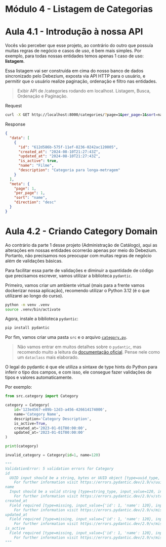 # Módulo 4 - Listagem de Categorias

# Aula 4.1 - Introdução à nossa API

Vocês vão perceber que esse projeto, ao contrário do outro que possuía muitas regras de negócio e casos de uso, é bem mais simples. Por exemplo, para todas nossas entidades temos apenas 1 caso de uso: **listagem**.

Essa listagem vai ser construída em cima do nosso banco de dados sincronizado pelo Debezium, exposta via API HTTP para o usuário, e permitir que o usuário realize paginação, ordenação e filtro nas entidades.

> Exibir API de /categories rodando em localhost. Listagem, Busca, Ordenação e Paginação.

Request
```bash
curl -X GET http://localhost:8000/categories/?page=1&per_page=1&sort=name&direction=desc?search=Filme
```

Response
```json
{
  "data": [
    {
      "id": "612d586b-575f-11ef-8236-0242ac120005",
      "created_at": "2024-08-10T21:27:43Z",
      "updated_at": "2024-08-10T21:27:43Z",
      "is_active": true,
      "name": "Filme",
      "description": "Categoria para longa-metragem"
    }
  ],
  "meta": {
    "page": 1,
    "per_page": 1,
    "sort": "name",
    "direction": "desc"
  }
}
```

# Aula 4.2 - Criando Category Domain

Ao contrário da parte 1 desse projeto (Administração de Catálogo), aqui as alterações em nossas entidades ocorrerão apenas por meio do Debezium. Portanto, não precisamos nos preocupar com muitas regras de negócio além de validações básicas.

Para facilitar essa parte de validações e diminuir a quantidade de código que precisamos escrever, vamos utilizar a biblioteca `pydantic`.

Primeiro, vamos criar um ambiente virtual (mais para a frente vamos dockerizar nossa aplicação), recomendo utilizar o Python 3.12 (é o que utilizarei ao longo do curso).

```bash
python -m venv .venv
source .venv/bin/activate
```

Agora, instale a biblioteca `pydantic`:

```bash
pip install pydantic
```

Por fim, vamos criar uma pasta `src` e o arquivo [`category.py`](../src/category.py).

> Não vamos entrar em muitos detalhes sobre o `pydantic`, mas recomendo muito a leitura da [documentação oficial](https://docs.pydantic.dev/latest/). Pense nele como um `dataclass` mais elaborado.

O legal do pydantic é que ele utiliza a sintaxe de type hints do Python para inferir o tipo dos campos, e com isso, ele consegue fazer validações de tipos e valores automaticamente.

Por exemplo:

```python
from src.category import Category

category = Category(
    id='123e4567-e89b-12d3-a456-426614174000',
    name='Category Name',
    description='Category Description',
    is_active=True,
    created_at='2023-01-01T00:00:00',
    updated_at='2023-01-01T00:00:00'
)

print(category)

invalid_category = Category(id=1, name=120)

"""
ValidationError: 5 validation errors for Category
id
  UUID input should be a string, bytes or UUID object [type=uuid_type, input_value=1, input_type=int]
    For further information visit https://errors.pydantic.dev/2.9/v/uuid_type
name
  Input should be a valid string [type=string_type, input_value=120, input_type=int]
    For further information visit https://errors.pydantic.dev/2.9/v/string_type
created_at
  Field required [type=missing, input_value={'id': 1, 'name': 120}, input_type=dict]
    For further information visit https://errors.pydantic.dev/2.9/v/missing
updated_at
  Field required [type=missing, input_value={'id': 1, 'name': 120}, input_type=dict]
    For further information visit https://errors.pydantic.dev/2.9/v/missing
is_active
  Field required [type=missing, input_value={'id': 1, 'name': 120}, input_type=dict]
    For further information visit https://errors.pydantic.dev/2.9/v/missing
"""
```

